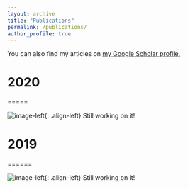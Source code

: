 ```yaml
---
layout: archive
title: "Publications"
permalink: /publications/
author_profile: true
---
```

You can also find my articles on <u><a href="{{author.googlescholar}}">my Google Scholar profile</a>.</u>

# 2020
=====

![image-left](/images/image-alignment-150x150.jpg){: .align-left}
Still working on it! 







# 2019
======

![image-left](/images/image-alignment-150x150.jpg){: .align-left}
Still working on it! 


